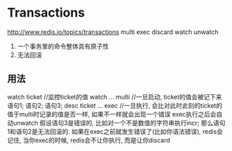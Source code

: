 # Transactions #
http://www.redis.io/topics/transactions
multi exec discard watch unwatch
1. 一个事务里的命令整体具有原子性
2. 无法回滚

## 用法 ##
watch ticket //监控ticket的值
watch ...
multi //一旦启动, ticket的值会被记下来
语句1;
语句2;
语句3;
desc ticket
...
exec //一旦执行, 会比对此时此刻的ticket的值于multi时记录的值是否一样, 如果不一样就会出现一个错误
exec执行之后会自动unwatch
假设语句3是错误的, 比如对一个不是数值的字符串执行incr;
那么语句1和语句2是无法回滚的.
如果在exec之前就发生错误了(比如你语法错误), redis会记住, 当你exec的时候, redis会不让你执行, 而是让你discard

